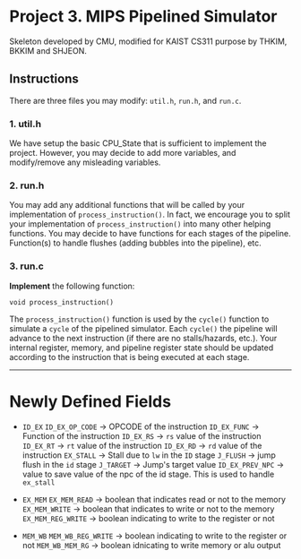 # Project 3. MIPS Pipelined Simulator
Skeleton developed by CMU,
modified for KAIST CS311 purpose by THKIM, BKKIM and SHJEON.

## Instructions
There are three files you may modify: `util.h`, `run.h`, and `run.c`.

### 1. util.h

We have setup the basic CPU\_State that is sufficient to implement the project.
However, you may decide to add more variables, and modify/remove any misleading variables.

### 2. run.h

You may add any additional functions that will be called by your implementation of `process_instruction()`.
In fact, we encourage you to split your implementation of `process_instruction()` into many other helping functions.
You may decide to have functions for each stages of the pipeline.
Function(s) to handle flushes (adding bubbles into the pipeline), etc.

### 3. run.c

**Implement** the following function:

    void process_instruction()

The `process_instruction()` function is used by the `cycle()` function to simulate a `cycle` of the pipelined simulator.
Each `cycle()` the pipeline will advance to the next instruction (if there are no stalls/hazards, etc.).
Your internal register, memory, and pipeline register state should be updated according to the instruction
that is being executed at each stage.


----
# Newly Defined Fields
- `ID_EX`
`ID_EX_OP_CODE` -> OPCODE of the instruction
`ID_EX_FUNC` -> Function of the instruction
`ID_EX_RS` -> `rs` value of the instruction
`ID_EX_RT` -> `rt` value of the instruction
`ID_EX_RD` -> `rd` value of the instruction
`EX_STALL` -> Stall due to `lw` in the `ID` stage
`J_FLUSH` -> jump flush in the `id` stage
`J_TARGET` -> Jump's target value 
`ID_EX_PREV_NPC` -> value to save value of the npc of the id stage. This is used to handle `ex_stall`

- `EX_MEM`
`EX_MEM_READ` -> boolean that indicates read or not to the memory
`EX_MEM_WRITE` -> boolean that indicates to write or not to the memory
`EX_MEM_REG_WRITE` -> boolean indicating to write to the register or not 

- `MEM_WB`
`MEM_WB_REG_WRITE` -> boolean indicating to write to the register or not
`MEM_WB_MEM_RG` -> boolean idnicating to write memory or alu output